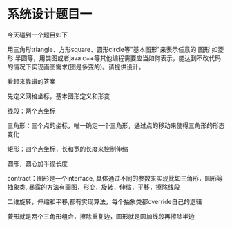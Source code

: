# 系统设计题目一

今天碰到一个题目如下

用三角形triangle、方形square、圆形circle等"基本图形"来表示任意的 图形 如菱形 半圆等，用类图或者java c++等其他编程需要应当如何表示，能达到不改代码的情况下实现画图需求(图是多变的)。请提供设计。

看起来靠谱的答案


先定义网格坐标，基本图形定义和形变

线段：两个点坐标

三角形：三个点的坐标，唯一确定一个三角形，通过点的移动来使得三角形的形态变化

矩形：四个点坐标，长和宽的长度来控制伸缩

圆形，圆心加半径长度

contract：图形是一个interface, 具体通过不同的参数来实现比如三角形，圆形等抽象类, 暴露的方法有画图，形变，旋转，伸缩，平移，擦除线段

二维旋转，伸缩和平移,都有实现算法，每个抽象类都override自己的逻辑

菱形就是两个三角形组合，擦除重复边，圆形就是圆加线段再擦除半边

